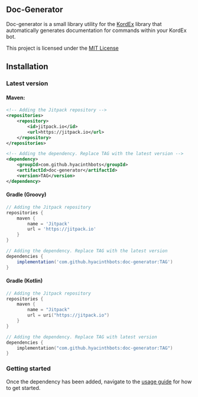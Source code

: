 ## Doc-Generator
Doc-generator is a small library utility for the [KordEx](https://github.com/Kord-Extensions/kord-extensions) library 
that automatically generates documentation for commands within your KordEx bot.

This project is licensed under the [MIT License](https://mit-license.org/)

## Installation

### Latest version

#### Maven:

```xml
<!-- Adding the Jitpack repository -->
<repositories>
    <repository>
        <id>jitpack.io</id>
        <url>https://jitpack.io</url>
    </repository>
</repositories>
```
```xml
<!-- Adding the dependency. Replace TAG with the latest version -->
<dependency>
    <groupId>com.github.hyacinthbots</groupId>
    <artifactId>doc-generator</artifactId>
    <version>TAG</version>
</dependency>
```

#### Gradle (Groovy)

```groovy
// Adding the Jitpack repository
repositories {
    maven {
        name = 'Jitpack'
        url = 'https://jitpack.io'
    }
}

// Adding the dependency. Replace TAG with the latest version
dependencies {
    implementation('com.github.hyacinthbots:doc-generator:TAG')
}
```

#### Gradle (Kotlin)
```kotlin
// Adding the Jitpack repository
repositories {
    maven {
        name = "Jitpack"
        url = uri("https://jitpack.io")
    }
}

// Adding the dependency. Replace TAG with latest version
dependencies {
    implementation("com.github.hyacinthbots:doc-generator:TAG")
}
```

### Getting started
Once the dependency has been added, navigate to the [usage guide](/docs/usage-guide.md) for how to get started.
